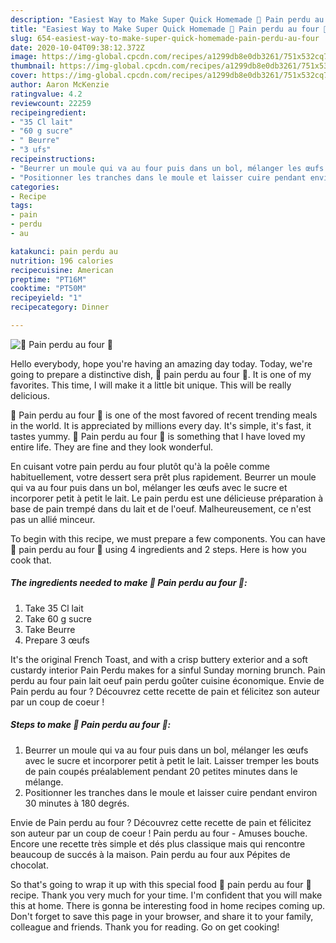 ```yaml
---
description: "Easiest Way to Make Super Quick Homemade 🥖 Pain perdu au four 🥖"
title: "Easiest Way to Make Super Quick Homemade 🥖 Pain perdu au four 🥖"
slug: 654-easiest-way-to-make-super-quick-homemade-pain-perdu-au-four
date: 2020-10-04T09:38:12.372Z
image: https://img-global.cpcdn.com/recipes/a1299db8e0db3261/751x532cq70/🥖-pain-perdu-au-four-🥖-photo-principale-de-la-recette.jpg
thumbnail: https://img-global.cpcdn.com/recipes/a1299db8e0db3261/751x532cq70/🥖-pain-perdu-au-four-🥖-photo-principale-de-la-recette.jpg
cover: https://img-global.cpcdn.com/recipes/a1299db8e0db3261/751x532cq70/🥖-pain-perdu-au-four-🥖-photo-principale-de-la-recette.jpg
author: Aaron McKenzie
ratingvalue: 4.2
reviewcount: 22259
recipeingredient:
- "35 Cl lait"
- "60 g sucre"
- " Beurre"
- "3 ufs"
recipeinstructions:
- "Beurrer un moule qui va au four puis dans un bol, mélanger les œufs avec le sucre et incorporer petit à petit le lait. Laisser tremper les bouts de pain coupés préalablement pendant 20 petites minutes dans le mélange."
- "Positionner les tranches dans le moule et laisser cuire pendant environ 30 minutes à 180 degrés."
categories:
- Recipe
tags:
- pain
- perdu
- au

katakunci: pain perdu au 
nutrition: 196 calories
recipecuisine: American
preptime: "PT16M"
cooktime: "PT50M"
recipeyield: "1"
recipecategory: Dinner

---
```



![🥖 Pain perdu au four 🥖](https://img-global.cpcdn.com/recipes/a1299db8e0db3261/751x532cq70/🥖-pain-perdu-au-four-🥖-photo-principale-de-la-recette.jpg)

Hello everybody, hope you're having an amazing day today. Today, we're going to prepare a distinctive dish, 🥖 pain perdu au four 🥖. It is one of my favorites. This time, I will make it a little bit unique. This will be really delicious.

🥖 Pain perdu au four 🥖 is one of the most favored of recent trending meals in the world. It is appreciated by millions every day. It's simple, it's fast, it tastes yummy. 🥖 Pain perdu au four 🥖 is something that I have loved my entire life. They are fine and they look wonderful.

En cuisant votre pain perdu au four plutôt qu&#39;à la poêle comme habituellement, votre dessert sera prêt plus rapidement. Beurrer un moule qui va au four puis dans un bol, mélanger les œufs avec le sucre et incorporer petit à petit le lait. Le pain perdu est une délicieuse préparation à base de pain trempé dans du lait et de l&#39;oeuf. Malheureusement, ce n&#39;est pas un allié minceur.


To begin with this recipe, we must prepare a few components. You can have 🥖 pain perdu au four 🥖 using 4 ingredients and 2 steps. Here is how you cook that.

<!--inarticleads1-->

##### The ingredients needed to make 🥖 Pain perdu au four 🥖:

1. Take 35 Cl lait
1. Take 60 g sucre
1. Take  Beurre
1. Prepare 3 œufs


It&#39;s the original French Toast, and with a crisp buttery exterior and a soft custardy interior Pain Perdu makes for a sinful Sunday morning brunch. Pain perdu au four pain lait oeuf pain perdu goûter cuisine économique. Envie de Pain perdu au four ? Découvrez cette recette de pain et félicitez son auteur par un coup de coeur ! 

<!--inarticleads2-->

##### Steps to make 🥖 Pain perdu au four 🥖:

1. Beurrer un moule qui va au four puis dans un bol, mélanger les œufs avec le sucre et incorporer petit à petit le lait. Laisser tremper les bouts de pain coupés préalablement pendant 20 petites minutes dans le mélange.
1. Positionner les tranches dans le moule et laisser cuire pendant environ 30 minutes à 180 degrés.


Envie de Pain perdu au four ? Découvrez cette recette de pain et félicitez son auteur par un coup de coeur ! Pain perdu au four - Amuses bouche. Encore une recette très simple et dés plus classique mais qui rencontre beaucoup de succés à la maison. Pain perdu au four aux Pépites de chocolat. 

So that's going to wrap it up with this special food 🥖 pain perdu au four 🥖 recipe. Thank you very much for your time. I'm confident that you will make this at home. There is gonna be interesting food in home recipes coming up. Don't forget to save this page in your browser, and share it to your family, colleague and friends. Thank you for reading. Go on get cooking!
